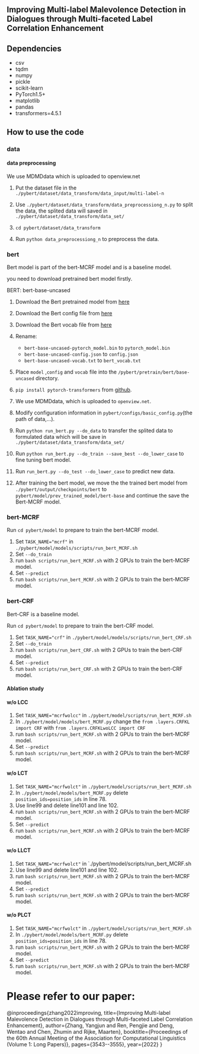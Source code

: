## Improving Multi-label Malevolence Detection in Dialogues through Multi-faceted Label Correlation Enhancement

## Dependencies

- csv
- tqdm
- numpy
- pickle
- scikit-learn
- PyTorch1.5+
- matplotlib
- pandas
- transformers=4.5.1

## How to use the code

### data

#### data preprocessing 

We use MDMDdata which is uploaded to openview.net

1. Put the dataset file in the `./pybert/dataset/data_transform/data_input/multi-label-n`

2. Use `./pybert/dataset/data_transform/data_preprocessiong_n.py` to split the data, the splited data will saved in `./pybert/dataset/data_transform/data_set/`

3. `cd pybert/dataset/data_transform`

4. Run `python data_preprocessiong_n` to preprocess the data. 

### bert

Bert model is part of  the bert-MCRF model and is a baseline model. 

you need to download pretrained bert model firstly.

<div class="note info"><p> BERT:  bert-base-uncased</p></div>

1. Download the Bert pretrained model from [here](https://s3.amazonaws.com/models.huggingface.co/bert/bert-base-uncased-pytorch_model.bin) 
2. Download the Bert config file from [here](https://s3.amazonaws.com/models.huggingface.co/bert/bert-base-uncased-config.json) 
3. Download the Bert vocab file from [here](https://s3.amazonaws.com/models.huggingface.co/bert/bert-base-uncased-vocab.txt) 
4. Rename:

    - `bert-base-uncased-pytorch_model.bin` to `pytorch_model.bin`
    - `bert-base-uncased-config.json` to `config.json`
    - `bert-base-uncased-vocab.txt` to `bert_vocab.txt`
5. Place `model` ,`config` and `vocab` file into  the `/pybert/pretrain/bert/base-uncased` directory.
6. `pip install pytorch-transformers` from [github](https://github.com/huggingface/pytorch-transformers).
7. We use MDMDdata, which is uploaded to `openview.net`. 
8. Modify configuration information in `pybert/configs/basic_config.py`(the path of data,...).
9. Run `python run_bert.py --do_data` to transfer the splited data to formulated data which will be save in  `./pybert/dataset/data_transform/data_set/`
10. Run `python run_bert.py --do_train --save_best --do_lower_case` to fine tuning bert model.
11. Run `run_bert.py --do_test --do_lower_case` to predict new data. 
12. After training the bert model, we move the the trained bert model from `./pybert/output/checkpoints/bert` to `pybert/model/prev_trained_model/bert-base` and continue the save the Bert-MCRF model. 

### bert-MCRF

Run `cd pybert/model` to prepare to train the bert-MCRF model. 

1. Set `TASK_NAME="mcrf"` in `./pybert/model/models/scripts/run_bert_MCRF.sh`
2. Set `--do_train` 
3. run `bash scripts/run_bert_MCRF.sh` with 2 GPUs to train the bert-MCRF model. 
4. Set `--predict` 
5. run `bash scripts/run_bert_MCRF.sh` with 2 GPUs to train the bert-MCRF model. 

### bert-CRF

Bert-CRF is a baseline model. 

Run `cd pybert/model` to prepare to train the bert-CRF model. 

1. Set `TASK_NAME="crf"` in `./pybert/model/models/scripts/run_bert_CRF.sh`
2. Set `--do_train` 
3. run `bash scripts/run_bert_CRF.sh` with 2 GPUs to train the bert-CRF model. 
4. Set `--predict` 
5. run `bash scripts/run_bert_CRF.sh` with 2 GPUs to train the bert-CRF model. 

#### Ablation study

#### w/o LCC

1. Set `TASK_NAME="mcrfwolcc"` in `./pybert/model/scripts/run_bert_MCRF.sh`
2. In `./pybert/model/models/bert_MCRF.py` change the `from .layers.CRFKL import CRF` with `from .layers.CRFKLwoLCC import CRF`
3. run `bash scripts/run_bert_MCRF.sh` with 2 GPUs to train the bert-MCRF model. 
4. Set `--predict` 
5. run `bash scripts/run_bert_MCRF.sh` with 2 GPUs to train the bert-MCRF model. 

#### w/o LCT

1. Set `TASK_NAME="mcrfwolct"` in `./pybert/model/scripts/run_bert_MCRF.sh`
2. In `./pybert/model/models/bert_MCRF.py` delete `position_ids=position_ids` in line 78. 
3. Use line99 and delete line101 and line 102. 
4. run `bash scripts/run_bert_MCRF.sh` with 2 GPUs to train the bert-MCRF model. 
5. Set `--predict` 
6. run `bash scripts/run_bert_MCRF.sh` with 2 GPUs to train the bert-MCRF model. 

#### w/o LLCT

1. Set `TASK_NAME="mcrfwolct"` in `./pybert/model/scripts/run_bert_MCRF.sh
2. Use line99 and delete line101 and line 102. 
3. run `bash scripts/run_bert_MCRF.sh` with 2 GPUs to train the bert-MCRF model. 
4. Set `--predict` 
5. run `bash scripts/run_bert_MCRF.sh` with 2 GPUs to train the bert-MCRF model. 

#### w/o PLCT

1. Set `TASK_NAME="mcrfwolct"` in `./pybert/model/scripts/run_bert_MCRF.sh`
2. In `./pybert/model/models/bert_MCRF.py` delete `position_ids=position_ids` in line 78. 
3. run `bash scripts/run_bert_MCRF.sh` with 2 GPUs to train the bert-MCRF model. 
4. Set `--predict` 
5. run `bash scripts/run_bert_MCRF.sh` with 2 GPUs to train the bert-MCRF model. 


# Please refer to our paper:
@inproceedings{zhang2022improving,
  title={Improving Multi-label Malevolence Detection in Dialogues through Multi-faceted Label Correlation Enhancement},
  author={Zhang, Yangjun and Ren, Pengjie and Deng, Wentao and Chen, Zhumin and Rijke, Maarten},
  booktitle={Proceedings of the 60th Annual Meeting of the Association for Computational Linguistics (Volume 1: Long Papers)},
  pages={3543--3555},
  year={2022}
}


